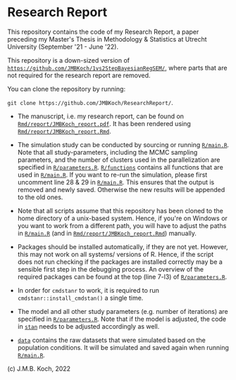 # Research Report

This repository contains the code of my Research Report, a paper preceding my Master's Thesis in Methodology & Statistics at Utrecht University (September '21 - June '22). 

This repository is a down-sized version of [`https://github.com/JMBKoch/1vs2StepBayesianRegSEM/`](https://github.com/JMBKoch/1vs2StepBayesianRegSEM/), where parts that are not required for the research report are removed. 

You can clone the repository by running:

`git clone https://github.com/JMBKoch/ResearchReport/`.

- The manuscript, i.e. my research report, can be found on  [`Rmd/report/JMBKoch_report.pdf`](Rmd/report/JMBKoch_report.pdf). It has been rendered using [`Rmd/report/JMBKoch_report.Rmd`](Rmd/report/JMBKoch_report.Rmd).

- The simulation study can be conducted by sourcing or running [`R/main.R`](/R/main.R). Note that all study-parameters, including the MCMC sampling parameters, and the number of clusters used in the parallelization are specified in [`R/parameters.R`](R/parameters.R).  [`R/functions`](R/functions) contains all functions that are used in [`R/main.R`](/R/main.R). If you want to re-run the simulation, please first uncomment line 28 & 29 in [`R/main.R`](/R/main.R). This ensures that the output is removed and newly saved. Otherwise the new results will be appended to the old ones. 

- Note that all scripts assume that this repository has been cloned to the home directory of a unix-based system. Hence, if you're on Windows or you want to work from a different path, you will have to adjust the paths in [`R/main.R`](/R/main.R) (and in [`Rmd/report/JMBKoch_report.Rmd`](Rmd/report/JMBKoch_report.Rmd)) manually. 
 
- Packages should be installed automatically, if they are not yet. However, this may not work on all systems/ versions of R. Hence, if the script does not run checking if the packages are installed correctly may be a sensible first step in the debugging process. An overview of the required packages can be found at the top (line 7-l3) of [`R/parameters.R`](R/parameters.R).

- In order for `cmdstanr` to work, it is required to run `cmdstanr::install_cmdstan()` a single time. 

- The model and all other study parameters (e.g. number of iterations) are specified in [`R/parameters.R`](R/parameters.R). Note that if the model is adjusted, the code in [`stan`](stan) needs to be adjusted accordingly as well. 


- [`data`](data) contains the raw datasets that were simulated based on the population conditions. It will be simulated and saved again when running [`R/main.R`](R/main.R).

(c) J.M.B. Koch, 2022
